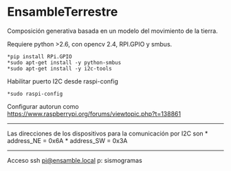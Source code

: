 # EnsambleTerrestre



Composición generativa basada en un modelo del movimiento de la tierra.



Requiere python >2.6, con opencv 2.4, RPI.GPIO y smbus.

	*pip install RPi.GPIO
	*sudo apt-get install -y python-smbus
	*sudo apt-get install -y i2c-tools

Habilitar puerto I2C desde raspi-config

	*sudo raspi-config

Configurar autorun como https://www.raspberrypi.org/forums/viewtopic.php?t=138861

---

Las direcciones de los dispositivos para la comunicación por I2C son
	* address_NE = 0x6A
	* address_SW = 0x3A
	
--- 
Acceso
ssh pi@ensamble.local 
p: sismogramas 
